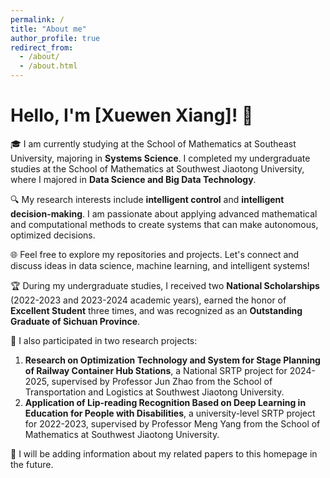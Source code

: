 ```yaml
---
permalink: /
title: "About me"
author_profile: true
redirect_from: 
  - /about/
  - /about.html
---
```


# Hello, I'm [Xuewen Xiang]! 👋

🎓 I am currently studying at the School of Mathematics at Southeast University, majoring in **Systems Science**. I completed my undergraduate studies at the School of Mathematics at Southwest Jiaotong University, where I majored in **Data Science and Big Data Technology**.

🔍 My research interests include **intelligent control** and **intelligent decision-making**. I am passionate about applying advanced mathematical and computational methods to create systems that can make autonomous, optimized decisions.

🌐 Feel free to explore my repositories and projects. Let's connect and discuss ideas in data science, machine learning, and intelligent systems!

🏆 During my undergraduate studies, I received two **National Scholarships** (2022-2023 and 2023-2024 academic years), earned the honor of **Excellent Student** three times, and was recognized as an **Outstanding Graduate of Sichuan Province**.

🔬 I also participated in two research projects:
1. **Research on Optimization Technology and System for Stage Planning of Railway Container Hub Stations**, a National SRTP project for 2024-2025, supervised by Professor Jun Zhao from the School of Transportation and Logistics at Southwest Jiaotong University.
2. **Application of Lip-reading Recognition Based on Deep Learning in Education for People with Disabilities**, a university-level SRTP project for 2022-2023, supervised by Professor Meng Yang from the School of Mathematics at Southwest Jiaotong University.

📄 I will be adding information about my related papers to this homepage in the future.

